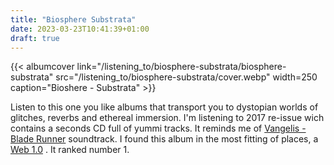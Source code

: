 ```yaml
---
title: "Biosphere Substrata"
date: 2023-03-23T10:41:39+01:00
draft: true
---
```



{{< albumcover
    link="/listening_to/biosphere-substrata/biosphere-substrata"
    src="/listening_to/biosphere-substrata/cover.webp"
    width=250
    caption="Bioshere - Substrata"
    >}}

Listen to this one you like albums that transport you to dystopian worlds
of glitches, reverbs and ethereal immersion. I'm listening to 2017 re-issue wich contains a seconds CD full of yummi tracks. It reminds me of [Vangelis - Blade Runner](https://www.discogs.com/master/12717-Vangelis-Blade-Runner) soundtrack. I found this album in the most fitting of places, a [Web 1.0](http://music.hyperreal.org/epsilon/info/2001_classic_ambient.html) . It ranked number 1.
